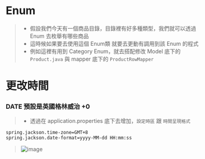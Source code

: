 # Enum
> * 假設我們今天有一個商品目錄，目錄裡有好多種類型，我們就可以透過 Enum 去枚舉有哪些商品
> * 這時候如果要去使用這個 Enum類 就要去更動有調用到該 Enum 的程式
> *  例如這裡有用到 Category Enum，就去搭配修改 Model 底下的 ```Product.java``` 與 mapper 底下的 ```ProductRowMapper```
# 更改時間
### DATE 預設是英國格林威治 +0
> * 透過在 application.properties 底下去增加，```設定時區``` 跟 ```時間呈現格式```
```
spring.jackson.time-zone=GMT+8
spring.jackson.date-format=yyyy-MM-dd HH:mm:ss
```
> ![image](https://github.com/Ricky7737/Shopping-mall/assets/58324475/76001a46-983b-4f4c-9ccc-f9cacd928191)
